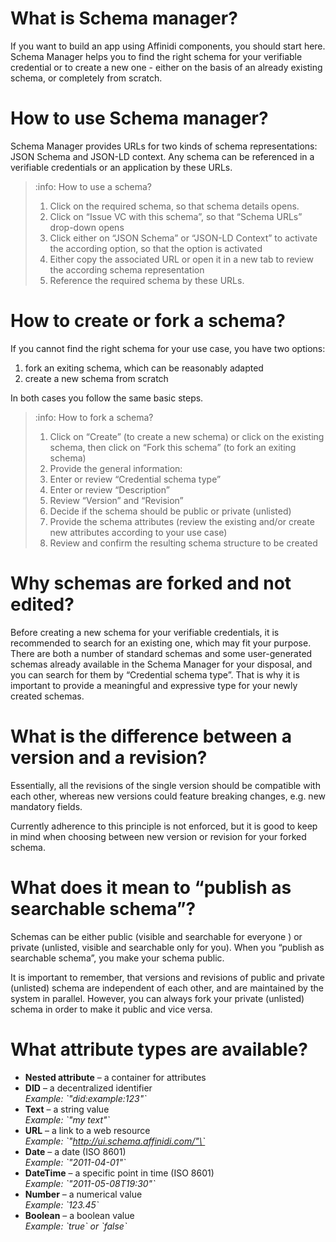 # What is Schema manager?

If you want to build an app using Affinidi components, you should start here.
Schema Manager helps you to find the right schema for your verifiable credential or to create a new one -
either on the basis of an already existing schema, or completely from scratch.

# How to use Schema manager?

Schema Manager provides URLs for two kinds of schema representations: JSON Schema and JSON-LD context.
Any schema can be referenced in a verifiable credentials or an application by these URLs.

> :info: How to use a schema?
>
> 1. Click on the required schema, so that schema details opens.
> 2. Click on “Issue VC with this schema”, so that “Schema URLs” drop-down opens
> 3. Click either on “JSON Schema” or “JSON-LD Context” to activate the according option, so that the option is activated
> 4. Either copy the associated URL or open it in a new tab to review the according schema representation
> 5. Reference the required schema by these URLs.

# How to create or fork a schema?

If you cannot find the right schema for your use case, you have two options:

1. fork an exiting schema, which can be reasonably adapted
2. create a new schema from scratch

In both cases you follow the same basic steps.

> :info: How to fork a schema?
>
> 1. Click on “Create” (to create a new schema) or click on the existing schema, then click on “Fork this schema” (to fork an exiting schema)
> 2. Provide the general information:
> 3. Enter or review “Credential schema type”
> 4. Enter or review “Description”
> 5. Review “Version” and “Revision”
> 6. Decide if the schema should be public or private (unlisted)
> 7. Provide the schema attributes (review the existing and/or create new attributes according to your use case)
> 8. Review and confirm the resulting schema structure to be created

# Why schemas are forked and not edited?

Before creating a new schema for your verifiable credentials, it is recommended to search for an existing one, which may fit your purpose.
There are both a number of standard schemas and some user-generated schemas already available in the Schema Manager for your disposal,
and you can search for them by “Credential schema type”.
That is why it is important to provide a meaningful and expressive type for your newly created schemas.

# What is the difference between a version and a revision?

Essentially, all the revisions of the single version should be compatible with each other, whereas new versions could feature breaking changes, e.g. new mandatory fields.

Currently adherence to this principle is not enforced, but it is good to keep in mind when choosing between new version or revision for your forked schema.

# What does it mean to “publish as searchable schema”?

Schemas can be either public (visible and searchable for everyone ) or private (unlisted, visible and searchable only for you).
When you “publish as searchable schema”, you make your schema public.

It is important to remember, that versions and revisions of public and private (unlisted) schema are independent of each other, and are maintained by the system in parallel.
However, you can always fork your private (unlisted) schema in order to make it public and vice versa.

# What attribute types are available?

- **Nested attribute** – a container for attributes
- **DID** – a decentralized identifier  
  _Example: \`"did:example:123"\`_
- **Text** – a string value  
  _Example: \`"my text"\`_
- **URL** – a link to a web resource  
  _Example: \`"http://ui.schema.affinidi.com/"\`_
- **Date** – a date (ISO 8601)  
  _Example: \`"2011-04-01"\`_
- **DateTime** – a specific point in time (ISO 8601)  
  _Example: \`"2011-05-08T19:30"\`_
- **Number** – a numerical value  
  _Example: \`123.45\`_
- **Boolean** – a boolean value  
  _Example: \`true\` or \`false\`_
